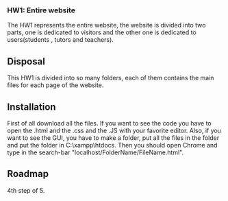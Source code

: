 ### HW1: Entire website
The HW1 represents the entire website, the website is divided into two parts, one is dedicated to visitors and the other one is dedicated to users(students , tutors and teachers).

## Disposal
This HW1 is divided into so many folders, each of them contains the main files for each page of the website.

## Installation
First of all download all the files. If you want to see the code you have to open the .html and the .css and the .JS with your favorite editor. Also, if you want to see the GUI, you have to make a folder, put all the files in the folder and put the folder in C:\xampp\htdocs. Then you should open Chrome and type in the search-bar "localhost/FolderName/FileName.html".

## Roadmap
4th step of 5.

